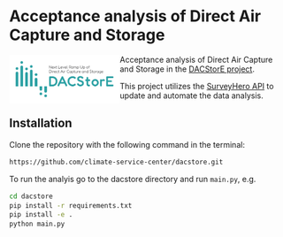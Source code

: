 # Acceptance analysis of Direct Air Capture and Storage

<img src="https://raw.githubusercontent.com/climate-service-center/dacstore/main/docs/DACStorE_Logo_RGB_digital_farbig.png" width="200" align="left">

Acceptance analysis of Direct Air Capture and Storage in the [DACStorE project](https://www.dacstore-project.com).

This project utilizes the [SurveyHero API](https://developer.surveyhero.com/api/) to update and automate the data analysis.

## Installation

Clone the repository with the following command in the terminal:

```bash
https://github.com/climate-service-center/dacstore.git
```

To run the analyis go to the dacstore directory and run `main.py`, e.g.

```bash
cd dacstore
pip install -r requirements.txt
pip install -e .
python main.py
```
